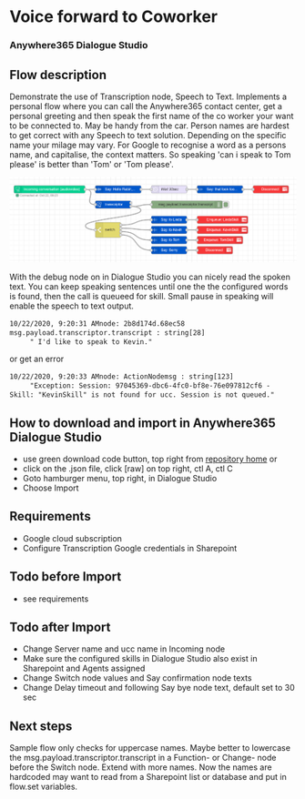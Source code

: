 # Voice forward to Coworker
### Anywhere365 Dialogue Studio
## Flow description
Demonstrate the use of Transcription node, Speech to Text. Implements a personal flow where you can call the Anywhere365 contact center, get a personal greeting and then speak the first name of the co worker your want to be connected to. May be handy from the car. Person names are hardest to get correct with any Speech to text solution. Depending on the specific name your milage may vary. For Google to recognise a word as a persons name, and capitalise, the context matters. So speaking 'can i speak to Tom please' is better than 'Tom' or 'Tom please'. 

![transcript flow minimal](https://github.com/Anywhere365/DialogueStudioFlows/blob/master/VoiceForwardToCoworker/resources/a365-ds-voice-forwardto-coworker.png)


With the debug node on in Dialogue Studio you can nicely read the spoken text. You can keep speaking sentences until one the the configured words is found, then the call is queueed for skill. Small pause in speaking will enable the speech to text output.
``` debug
10/22/2020, 9:20:31 AMnode: 2b8d174d.68ec58
msg.payload.transcriptor.transcript : string[28]
     " I'd like to speak to Kevin."
```
or get an error
``` debug
10/22/2020, 9:20:33 AMnode: ActionNodemsg : string[123]
     "Exception: Session: 97045369-dbc6-4fc0-bf8e-76e097812cf6 - Skill: "KevinSkill" is not found for ucc. Session is not queued."
```

## How to download and import in Anywhere365 Dialogue Studio
- use green download code button, top right from [repository home](https://github.com/Anywhere365/DialogueStudioFlows) or
- click on the .json file, click [raw] on top right, ctl A, ctl C
- Goto hamburger menu, top right, in Dialogue Studio
- Choose Import


## Requirements
- Google cloud subscription
- Configure Transcription Google credentials in Sharepoint

## Todo before Import
- see requirements

## Todo after Import
- Change Server name and ucc name in Incoming node
- Make sure the configured skills in Dialogue Studio also exist in Sharepoint and Agents assigned
- Change Switch node values and Say confirmation node texts
- Change Delay timeout and following Say bye node text, default set to 30 sec

## Next steps
Sample flow only checks for uppercase names. Maybe better to lowercase the msg.payload.transcriptor.transcript in a Function- or Change- node before the Switch node. Extend with more names. Now the names are hardcoded may want to read from a Sharepoint list or database and put in flow.set variables.